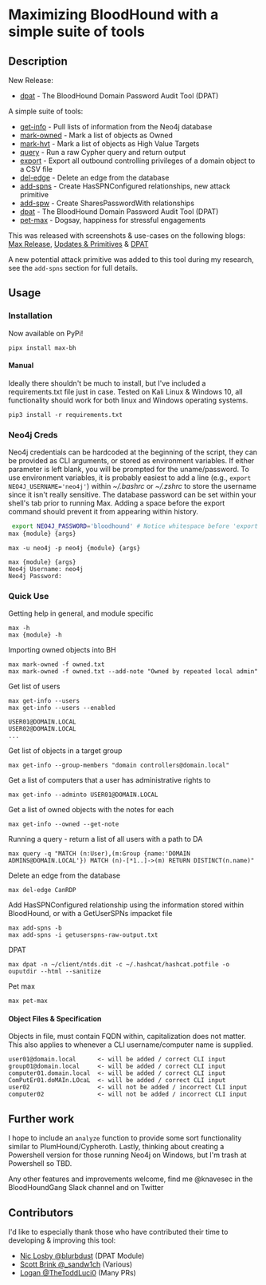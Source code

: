 # Maximizing BloodHound with a simple suite of tools

## Description

New Release:

- [dpat](https://github.com/knavesec/Max/blob/master/wiki/dpat.md) - The BloodHound Domain Password Audit Tool (DPAT)

A simple suite of tools:
- [get-info](https://github.com/knavesec/Max/blob/master/wiki/get-info.md) - Pull lists of information from the Neo4j database
- [mark-owned](https://github.com/knavesec/Max/blob/master/wiki/mark-owned.md) - Mark a list of objects as Owned
- [mark-hvt](https://github.com/knavesec/Max/blob/master/wiki/mark-hvt.md) - Mark a list of objects as High Value Targets
- [query](https://github.com/knavesec/Max/blob/master/wiki/query.md) - Run a raw Cypher query and return output
- [export](https://github.com/knavesec/Max/blob/master/wiki/export.md) - Export all outbound controlling privileges of a domain object to a CSV file
- [del-edge](https://github.com/knavesec/Max/blob/master/wiki/del-edge.md) - Delete an edge from the database
- [add-spns](https://github.com/knavesec/Max/blob/master/wiki/add-spns.md) - Create HasSPNConfigured relationships, new attack primitive
- [add-spw](https://github.com/knavesec/Max/blob/master/wiki/add-spw.md) - Create SharesPasswordWith relationships
- [dpat](https://github.com/knavesec/Max/blob/master/wiki/dpat.md) - The BloodHound Domain Password Audit Tool (DPAT)
- [pet-max](https://github.com/knavesec/Max/blob/master/wiki/pet-max.md) - Dogsay, happiness for stressful engagements

This was released with screenshots & use-cases on the following blogs: [Max Release](https://whynotsecurity.com/blog/max/),  [Updates & Primitives](https://whynotsecurity.com/blog/max2/) & [DPAT](https://whynotsecurity.com/blog/max3/)

A new potential attack primitive was added to this tool during my research, see the `add-spns` section for full details.


## Usage

### Installation

Now available on PyPi!

`pipx install max-bh`

#### Manual
Ideally there shouldn't be much to install, but I've included a requirements.txt file just in case. Tested on Kali Linux & Windows 10, all functionality should work for both linux and Windows operating systems.

`pip3 install -r requirements.txt`

### Neo4j Creds

Neo4j credentials can be hardcoded at the beginning of the script, they can be provided as CLI arguments, or stored as environment variables. If either parameter  is left blank, you will be prompted for the uname/password. To use environment variables, it is probably easiest to add a line (e.g., `export NEO4J_USERNAME='neo4j'`) within *~/.bashrc* or *~/.zshrc*  to store the username since it isn't really sensitive. The database password can be set within your shell's tab prior to running Max. Adding a space before the export command should prevent it from appearing within history.

```bash
 export NEO4J_PASSWORD='bloodhound' # Notice whitespace before 'export'
max {module} {args}

```

```
max -u neo4j -p neo4j {module} {args}
```

```
max {module} {args}
Neo4j Username: neo4j
Neo4j Password:
```

### Quick Use

Getting help in general, and module specific
```
max -h
max {module} -h
```

Importing owned objects into BH
```
max mark-owned -f owned.txt
max mark-owned -f owned.txt --add-note "Owned by repeated local admin"
```

Get list of users
```
max get-info --users
max get-info --users --enabled

USER01@DOMAIN.LOCAL
USER02@DOMAIN.LOCAL
...
```

Get list of objects in a target group
```
max get-info --group-members "domain controllers@domain.local"
```

Get a list of computers that a user has administrative rights to
```
max get-info --adminto USER01@DOMAIN.LOCAL
```

Get a list of owned objects with the notes for each
```
max get-info --owned --get-note
```

Running a query - return a list of all users with a path to DA
```
max query -q "MATCH (n:User),(m:Group {name:'DOMAIN ADMINS@DOMAIN.LOCAL'}) MATCH (n)-[*1..]->(m) RETURN DISTINCT(n.name)"
```

Delete an edge from the database
```
max del-edge CanRDP
```

Add HasSPNConfigured relationship using the information stored within BloodHound, or with a GetUserSPNs impacket file
```
max add-spns -b
max add-spns -i getuserspns-raw-output.txt
```

DPAT
```
max dpat -n ~/client/ntds.dit -c ~/.hashcat/hashcat.potfile -o ouputdir --html --sanitize
```

Pet max
```
max pet-max
```

#### Object Files & Specification

Objects in file, must contain FQDN within, capitalization does not matter. This also applies to whenever a CLI username/computer name is supplied.

```
user01@domain.local      <- will be added / correct CLI input
group01@domain.local     <- will be added / correct CLI input
computer01.domain.local  <- will be added / correct CLI input
ComPutEr01.doMAIn.LOcaL  <- will be added / correct CLI input
user02                   <- will not be added / incorrect CLI input
computer02               <- will not be added / incorrect CLI input
```

## Further work

I hope to include an `analyze` function to provide some sort functionality similar to PlumHound/Cypheroth. Lastly, thinking about creating a Powershell version for those running Neo4j on Windows, but I'm trash at Powershell so TBD.

Any other features and improvements welcome, find me @knavesec in the BloodHoundGang Slack channel and on Twitter


## Contributors

I'd like to especially thank those who have contributed their time to developing & improving this tool:

* [Nic Losby @blurbdust](https://twitter.com/blurbdust) (DPAT Module)
* [Scott Brink @_sandw1ch](https://twitter.com/_sandw1ch) (Various)
* [Logan @TheToddLuci0](https://infosec.exchange/@TheToddLuci0) (Many PRs)
